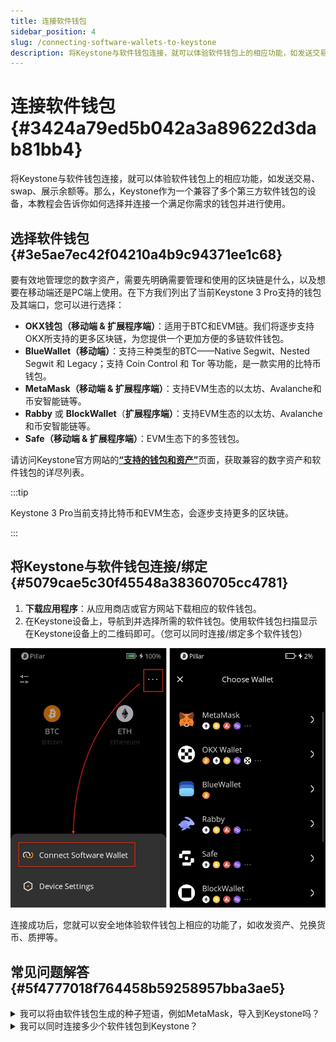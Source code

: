 ```yaml
---
title: 连接软件钱包
sidebar_position: 4
slug: /connecting-software-wallets-to-keystone
description: 将Keystone与软件钱包连接，就可以体验软件钱包上的相应功能，如发送交易、swap、展示余额等。那么，Keystone作为一个兼容了多个第三方软件钱包的设备，本教程会告诉你如何选择并连接一个满足你需求的钱包并进行使用。
---
```




# 连接软件钱包 {#3424a79ed5b042a3a89622d3dab81bb4}


将Keystone与软件钱包连接，就可以体验软件钱包上的相应功能，如发送交易、swap、展示余额等。那么，Keystone作为一个兼容了多个第三方软件钱包的设备，本教程会告诉你如何选择并连接一个满足你需求的钱包并进行使用。


## **选择软件钱包** {#3e5ae7ec42f04210a4b9c94371ee1c68}


要有效地管理您的数字资产，需要先明确需要管理和使用的区块链是什么，以及想要在移动端还是PC端上使用。在下方我们列出了当前Keystone 3 Pro支持的钱包及其端口，您可以进行选择：

- **OKX钱包（移动端 & 扩展程序端）**：适用于BTC和EVM链。我们将逐步支持OKX所支持的更多区块链，为您提供一个更加方便的多链软件钱包。
- **BlueWallet（移动端）**：支持三种类型的BTC——Native Segwit、Nested Segwit 和 Legacy；支持 Coin Control 和 Tor 等功能，是一款实用的比特币钱包。
- **MetaMask（移动端 & 扩展程序端）**：支持EVM生态的以太坊、Avalanche和币安智能链等。
- **Rabby** 或 **BlockWallet**（**扩展程序端）**：支持EVM生态的以太坊、Avalanche和币安智能链等。
- **Safe（移动端 & 扩展程序端）**：EVM生态下的多签钱包。

请访问Keystone官方网站的[**“支持的钱包和资产”**](https://keyst.one/supported-wallets-and-assets)页面，获取兼容的数字资产和软件钱包的详尽列表。


:::tip

Keystone 3 Pro当前支持比特币和EVM生态，会逐步支持更多的区块链。

:::




## **将Keystone与软件钱包连接/绑定** {#5079cae5c30f45548a38360705cc4781}

1. **下载应用程序**：从应用商店或官方网站下载相应的软件钱包。
1. 在Keystone设备上，导航到并选择所需的软件钱包。使用软件钱包扫描显示在Keystone设备上的二维码即可。（您可以同时连接/绑定多个软件钱包）

  ![](./423211110.jpg)


连接成功后，您就可以安全地体验软件钱包上相应的功能了，如收发资产、兑换货币、质押等。


## 常见问题解答 {#5f4777018f764458b59258957bba3ae5}


<details>
  <summary>我可以将由软件钱包生成的种子短语，例如MetaMask，导入到Keystone吗？</summary>


从技术上讲，您可以将软件钱包生成的种子短语导入到Keystone。然而，我们强烈建议在Keystone上生成离线的种子短语。


软件钱包生成的种子短语是在连接到互联网时创建的，这会使它们面临潜在风险。即使您将此类种子短语导入硬件钱包如Keystone，这些风险也无法完全消除。



  </details>


<details>
  <summary>我可以同时连接多少个软件钱包到Keystone？</summary>


您可以同时连接多个软件钱包。



  </details>


